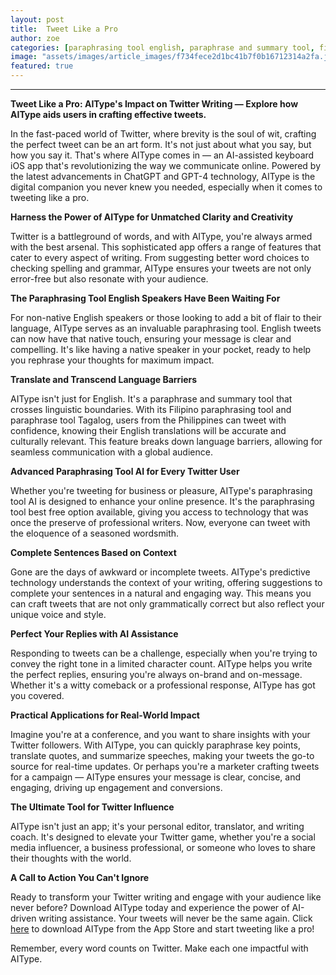 ```yaml
---
layout: post
title:  Tweet Like a Pro
author: zoe
categories: [paraphrasing tool english, paraphrase and summary tool, filipino paraphrasing tool, paraphrase tool tagalog, paraphrasing tool ai, paraphrase tool english, paraphrasing tool best free]
image: "assets/images/article_images/f734fece2d1bc41b7f0b16712314a2fa.jpg"
featured: true
---
```


---

**Tweet Like a Pro: AIType's Impact on Twitter Writing — Explore how AIType aids users in crafting effective tweets.**

In the fast-paced world of Twitter, where brevity is the soul of wit, crafting the perfect tweet can be an art form. It's not just about what you say, but how you say it. That's where AIType comes in — an AI-assisted keyboard iOS app that's revolutionizing the way we communicate online. Powered by the latest advancements in ChatGPT and GPT-4 technology, AIType is the digital companion you never knew you needed, especially when it comes to tweeting like a pro.

**Harness the Power of AIType for Unmatched Clarity and Creativity**

Twitter is a battleground of words, and with AIType, you're always armed with the best arsenal. This sophisticated app offers a range of features that cater to every aspect of writing. From suggesting better word choices to checking spelling and grammar, AIType ensures your tweets are not only error-free but also resonate with your audience.

**The Paraphrasing Tool English Speakers Have Been Waiting For**

For non-native English speakers or those looking to add a bit of flair to their language, AIType serves as an invaluable paraphrasing tool. English tweets can now have that native touch, ensuring your message is clear and compelling. It's like having a native speaker in your pocket, ready to help you rephrase your thoughts for maximum impact.

**Translate and Transcend Language Barriers**

AIType isn't just for English. It's a paraphrase and summary tool that crosses linguistic boundaries. With its Filipino paraphrasing tool and paraphrase tool Tagalog, users from the Philippines can tweet with confidence, knowing their English translations will be accurate and culturally relevant. This feature breaks down language barriers, allowing for seamless communication with a global audience.

**Advanced Paraphrasing Tool AI for Every Twitter User**

Whether you're tweeting for business or pleasure, AIType's paraphrasing tool AI is designed to enhance your online presence. It's the paraphrasing tool best free option available, giving you access to technology that was once the preserve of professional writers. Now, everyone can tweet with the eloquence of a seasoned wordsmith.

**Complete Sentences Based on Context**

Gone are the days of awkward or incomplete tweets. AIType's predictive technology understands the context of your writing, offering suggestions to complete your sentences in a natural and engaging way. This means you can craft tweets that are not only grammatically correct but also reflect your unique voice and style.

**Perfect Your Replies with AI Assistance**

Responding to tweets can be a challenge, especially when you're trying to convey the right tone in a limited character count. AIType helps you write the perfect replies, ensuring you're always on-brand and on-message. Whether it's a witty comeback or a professional response, AIType has got you covered.

**Practical Applications for Real-World Impact**

Imagine you're at a conference, and you want to share insights with your Twitter followers. With AIType, you can quickly paraphrase key points, translate quotes, and summarize speeches, making your tweets the go-to source for real-time updates. Or perhaps you're a marketer crafting tweets for a campaign — AIType ensures your message is clear, concise, and engaging, driving up engagement and conversions.

**The Ultimate Tool for Twitter Influence**

AIType isn't just an app; it's your personal editor, translator, and writing coach. It's designed to elevate your Twitter game, whether you're a social media influencer, a business professional, or someone who loves to share their thoughts with the world.

**A Call to Action You Can't Ignore**

Ready to transform your Twitter writing and engage with your audience like never before? Download AIType today and experience the power of AI-driven writing assistance. Your tweets will never be the same again. Click [here](https://apps.apple.com/us/app/aitype-grammar-check-keyboard/id6469163944) to download AIType from the App Store and start tweeting like a pro!

Remember, every word counts on Twitter. Make each one impactful with AIType.